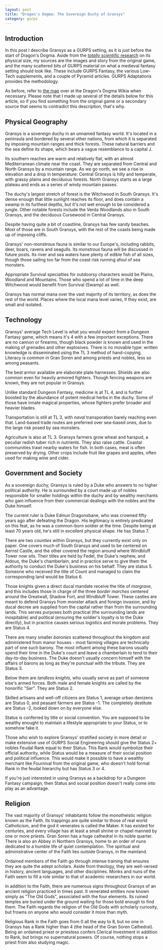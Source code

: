 ```yaml
---
layout: post
title: "Dragon's Dogma: The Sovereign Duchy of Gransys"
category: gurps
---
```


## Introduction

In this post I describe Gransys as a GURPS setting, as it is just before the
start of Dragon's Dogma. Aside from
the [_totally scientific_ research][previous-post] on its physical size, my
sources are the images and story from the original game, and the many scattered
bits of GURPS material on what a medieval fantasy setting should look
like. These include GURPS Fantasy, the various Low-Tech supplements, and a
couple of Pyramid articles. GURPS Adaptations provides the methodology.

As before, refer to [the map][map-link] over at the Dragon's Dogma Wikia when
necessary. Please note that I made up several of the details below for this
article, so if you find something from the original game or a secondary source
that seems to contradict this description, that's why.

## Physical Geography

Gransys is a sovereign duchy in an unnamed fantasy world. It's located in a
peninsula and bordered by several other nations, from which it is separated by
imposing mountain ranges and thick forests. These natural barriers and the sea
define its shape, which bears a vague resemblance to a capital J.

Its southern reaches are warm and relatively flat, with an almost Mediterranean
climate near the coast. They are separated from Central and North Gransys by a
mountain range. As we go north, we see a rise in elevation and a drop in
temperature: Central Gransys is hilly and temperate, with grassy plains and
deciduous forests. North Gransys starts as a large plateau and ends as a series
of windy mountain passes.

The duchy's largest stretch of forest is the Witchwood in South Gransys. It's
dense enough that little sunlight reaches its floor, and does contain a swamp in
its furthest depths, but it's not wet enough to be considered a jungle. Other
notable forests include the Verda Woodlands also in South Gransys, and the
deciduous Cursewood in Central Gransys.

Despite having quite a bit of coastline, Gransys has few sandy beaches. Most of
those are in South Gransys, with the rest of the coasts being made up of
imposing cliffs.

Gransys' non-monstrous fauna is similar to our Europe's, including rabbits,
deer, boars, ravens and seagulls. Its _monstrous_ fauna will be discussed in
future posts. Its river and sea waters have plenty of edible fish of all sizes,
though those sailing too far from the coast risk running afoul of sea monsters.

Appropriate Survival specialties for outdoorsy characters would be Plains,
Woodland and Mountains. Those who spend a lot of time in the deep Witchwood
would benefit from Survival (Swamp) as well.

Gransys has normal mana over the vast majority of its territory, as does the
rest of the world. Places where the local mana level varies, if they exist, are
small and isolated.

## Technology

Gransys' average Tech Level is what you would expect from a Dungeon Fantasy
game, which means it's 4 with a few important exceptions. There are no cannon or
firearms, though black powder _is_ known and used in the making of grenades and
other explosives. There is no movable type: written knowledge is disseminated
using the TL 3 method of hand-copying. Literacy is common in Gran Soren and
among priests and nobles, less so among peasants.

The best armor available are elaborate plate harnesses. Shields are also common
even for heavily armored fighters. Though fencing weapons are known, they are
not popular in Gransys.

Unlike standard Dungeon Fantasy, medicine is at TL 4, and is further boosted by
the abundance of potent medical herbs in the duchy. Some of those have innate
magical properties, whose fighters prefer broader and heavier blades.

Transportation is still at TL 3, with _naval_ transporation barely reaching even
that. Land-based trade routes are preferred over sea-based ones, due to the
large risk posed by sea monsters.

Agriculture is also at TL 3. Gransys farmers grow wheat and harspud, a peculiar
redish tuber rich in nutrients. They also raise cattle. Coastal communities
trawl nearby waters for fish. In both cases, meat is often preserved by
drying. Other crops include fruit like grapes and apples, often used for making
wine and cider.

## Government and Society

As a sovereign duchy, Gransys is ruled by a Duke who answers to no higher
political authority. He is surrounded by a court made up of nobles responsible
for smaller holdings within the duchy and by wealthy merchants who gain
influence from their commercial dealings with the nobles and the Duke himself.

The current ruler is Duke Edmun Dragonsbane, who was crowned fifty years ago
after defeating the Dragon. His legitimacy is entirely predicated on this feat,
as he was a common-born soldier at the time. Despite being at least 70 years
old, he's still in excellent physical shape. He has Status 7.

There are two _counties_ within Gransys, but they currently exist only on
paper. One covers much of South Gransys and used to be centered on Aernst
Castle, and the other covered the region around where Windbluff Tower now
sits. Their titles are held by Fedel, the Duke's nephew, and Aldous, the Duke's
chamberlain, and in practice serve to give them the authority to conduct the
Duke's business on his behalf. They are status 5. Someone who received the title
of Count and managed to claim the corresponding land would be Status 6.

Those knights given a direct ducal mandate receive the title of _margrave_, and
this includes those in charge of the three _border marches_ centered around the
Greatwall, Shadow Fort, and Windbluff Tower. These castles are meant to defend
Gransys from monster attack and foreign invasion, and by ducal decree are
supplied from the capital rather than from the surrounding lands. This serves
purposes both practical (the surrounding lands are inospitable) and political
(ensuring the soldier's loyalty is to the Duke directly), but in practice causes
serious logistics and morale problems. They are Status 4.

There are many smaller _baronies_ scattered throughout the kingdom and
administered from manor houses - most farming villages are technically part of
one such barony. The most influent among these barons usually spend their time
in the Duke's court and leave a chamberlain to tend to their day-to-day
business. The Duke doesn't usually concern himself with the affairs of barons as
long as they're punctual with the tribute. They are Status 3.

Below them are _landless knights_, who usually serve as part of someone else's
armed forces. Both male and female knights are called by the honorific
"Ser". They are Status 2.

Skilled artisans and well-off citizens are Status 1, average urban denizens are
Status 0, and peasant farmers are Status -1. The completely destitute are Status
-2, looked down on by everyone else.

Status is conferred by title or social convention. You are supposed to be
wealthy enought to maintain a lifestyle appropriate to your Status, or to
somehow fake it.

Those who wish to explore Gransys' stratified society in more detail or make
extensive use of GURPS Social Engineering should give the Status 2+ nobles
Feudal Rank equal to their Status. This Rank would symbolize their official
authority, while Status would be a measure of their social position and
political influence. This would make it possible to have a wealthy merchant like
Fournival from the original game, who doesn't hold formal Rank in the feudal
hierarchy but has Status 3 or 4.

If you're just interested in using Gransys as a backdrop for a Dungeon Fantasy
campaign, then Status and social position doesn't really come into play as an
advantage.

## Religion

The vast majority of Gransys' inhabitants follow the monotheistic religion known
as the Faith. Its trappings are quite similar to those of real world
Catholicism, and the god it venerates is called the Maker. It has existed for
centuries, and every village has at least a small shrine or chapel manned by one
or more priests. Gran Soren has a huge cathedral in its noble quarter. There is
also an Abbey in Northern Gransys, home to an order of nuns dedicated to a
humble life of quiet contemplation. The spiritual and administrative center of
the Faith lies outside Gransys, in the mainland.

Ordained members of the Faith go through intense training that ensures they are
quite the adept scholars. Aside from theology, they are well-versed in history,
ancient languages, and other disciplines. Monks and nuns of the Faith seem to
fill a role similar to that of academic researchers in our world.

In addition to the Faith, there are numerous signs throughout Gransys of an
ancient religion practiced in times past. It venerated entities now known simply
as "The Old Gods", associated with the four elements. Its ruined temples are
buried under the ground waiting for those bold enough to find them. The Faith
regards the religion of the Old Gods with scholarly curiosity, but frowns on
anyone who would consider it more than myth.

Religious Rank in the Faith goes from 0 all the way to 8, but no one in Gransys
has a Rank higher than 4 (the head of the Gran Soren Cathedral). Being an
ordained priest or priestess confers Clerical Investment in addition to Rank,
but brings no supernatural powers. Of course, nothing stops a priest from also
studying magic.

[previous-post]: https://bira.github.io/octopus-carnival/gurps/2016/10/03/how-big-is-this-place.html
[map-link]: http://dragonsdogma.wikia.com/wiki/File:Gransys_map_large_w_labels.jpg
